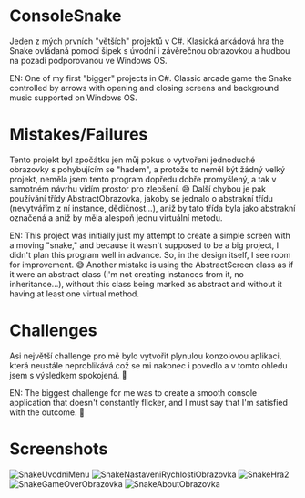 # ConsoleSnake
Jeden z mých prvních "větších" projektů v C#. Klasická arkádová hra the Snake ovládaná pomocí šipek s úvodní i závěrečnou obrazovkou a hudbou na pozadí podporovanou ve Windows OS.

EN: One of my first "bigger" projects in C#. Classic arcade game the Snake controlled by arrows with opening and closing screens and background music supported on Windows OS.

# Mistakes/Failures
Tento projekt byl zpočátku jen můj pokus o vytvoření jednoduché obrazovky s pohybujícím se "hadem", a protože to neměl být žádný velký projekt, neměla jsem tento program dopředu dobře promyšlený, a tak v samotném návrhu vidím prostor pro zlepšení. :sweat_smile: Další chybou je pak používání třídy AbstractObrazovka, jakoby se jednalo o abstrakní třídu (nevytvářím z ní instance, dědičnost...), aniž by tato třída byla jako abstrakní označená a aniž by měla alespoň jednu virtuální metodu.

EN: This project was initially just my attempt to create a simple screen with a moving "snake," and because it wasn't supposed to be a big project, I didn't plan this program well in advance. So, in the design itself, I see room for improvement. 😅 Another mistake is using the AbstractScreen class as if it were an abstract class (I'm not creating instances from it, no inheritance...), without this class being marked as abstract and without it having at least one virtual method.

# Challenges
Asi největší challenge pro mě bylo vytvořit plynulou konzolovou aplikaci, která neustále neproblikává což se mi nakonec i povedlo a v tomto ohledu jsem s výsledkem spokojená. :muscle:

EN: The biggest challenge for me was to create a smooth console application that doesn't constantly flicker, and I must say that I'm satisfied with the outcome. 💪

# Screenshots
![SnakeUvodniMenu](https://github.com/MartinaReznickova/ConsoleSnake/assets/139158101/75ba6668-dd17-4309-a611-9f00b6f8825a)
![SnakeNastaveniRychlostiObrazovka](https://github.com/MartinaReznickova/ConsoleSnake/assets/139158101/b7fb8c11-2c16-4f3f-8f47-29d29775d110)
![SnakeHra2](https://github.com/MartinaReznickova/ConsoleSnake/assets/139158101/d079eb3d-8f5b-4052-b837-e93adb14632b)
![SnakeGameOverObrazovka](https://github.com/MartinaReznickova/ConsoleSnake/assets/139158101/9054dc67-e773-4d7e-b895-aa000df4ddc2)
![SnakeAboutObrazovka](https://github.com/MartinaReznickova/ConsoleSnake/assets/139158101/b4fc2f11-fa8c-4f76-b47c-2ce5668eaec6)

